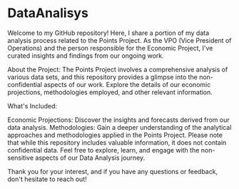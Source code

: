# DataAnalisys
Welcome to my GitHub repository! Here, I share a portion of my data analysis process related to the Points Project. As the VPO (Vice President of Operations) and the person responsible for the Economic Project, I've curated insights and findings from our ongoing work.

About the Project:
The Points Project involves a comprehensive analysis of various data sets, and this repository provides a glimpse into the non-confidential aspects of our work. Explore the details of our economic projections, methodologies employed, and other relevant information.

What's Included:

Economic Projections: Discover the insights and forecasts derived from our data analysis.
Methodologies: Gain a deeper understanding of the analytical approaches and methodologies applied in the Points Project.
Please note that while this repository includes valuable information, it does not contain confidential data. Feel free to explore, learn, and engage with the non-sensitive aspects of our Data Analysis journey.

Thank you for your interest, and if you have any questions or feedback, don't hesitate to reach out!
